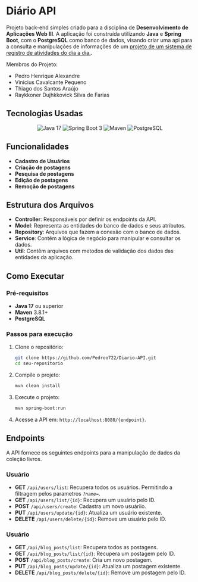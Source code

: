 # Diário API

Projeto back-end simples criado para a disciplina de **Desenvolvimento de Aplicações Web III**. A aplicação foi construída utilizando **Java** e **Spring Boot**, com o **PostgreSQL** como banco de dados, visando criar uma api para a consulta e manipulações de informações de um [projeto de um sistema de registro de atividades do dia a dia.](https://github.com/Pedroo722/Diario-DAW3).

Membros do Projeto:
- Pedro Henrique Alexandre
- Vinicius Cavalcante Pequeno
- Thiago dos Santos Araújo
- Raykkoner Dujhkkovick Silva de Farias

## Tecnologias Usadas

<div align="center">

![Java 17](https://img.shields.io/badge/Java-ED8B00?style=for-the-badge&logo=openjdk&logoColor=white)
![Spring Boot 3](https://img.shields.io/badge/Spring-6DB33F?style=for-the-badge&logo=spring&logoColor=white)
![Maven](https://img.shields.io/badge/Maven-C71A36?style=for-the-badge&logo=apache-maven&logoColor=white)
![PostgreSQL](https://img.shields.io/badge/PostgreSQL-4169E1?style=for-the-badge&logo=postgresql&logoColor=white) 

</div>

## Funcionalidades

- **Cadastro de Usuários**
- **Criação de postagens**
- **Pesquisa de postagens**
- **Edição de postagens**
- **Remoção de postagens**

## Estrutura dos Arquivos

- **Controller**: Responsáveis por definir os endpoints da API.
- **Model**: Representa as entidades do banco de dados e seus atributos.
- **Repository**: Arquivos que fazem a conexão com o banco de dados.
- **Service**: Contêm a lógica de negócio para manipular e consultar os dados.
- **Util**: Contêm arquivos com metodos de validação dos dados das entidades da aplicação.

## Como Executar
### Pré-requisitos

- **Java 17** ou superior
- **Maven** 3.8.1+
- **PostgreSQL**

### Passos para execução

1. Clone o repositório:
   ```bash
   git clone https://github.com/Pedroo722/Diario-API.git
   cd seu-repositorio
   ```

2. Compile o projeto:
   ```bash
   mvn clean install
   ```

3. Execute o projeto:
   ```bash
   mvn spring-boot:run
   ```

4. Acesse a API em: `http://localhost:8080/{endpoint}`.


## Endpoints

A API fornece os seguintes endpoints para a manipulação de dados da coleção livros.

### Usuário
- **GET** `/api/users/list`: Recupera todos os usuários. Permitindo a filtragem pelos parametros *`?name=`*.
- **GET** `/api/users/list/{id}`: Recupera um usuário pelo ID.
- **POST** `/api/users/create`: Cadastra um novo usuáriio.
- **PUT** `/api/users/update/{id}`: Atualiza um usuário existente.
- **DELETE** `/api/users/delete/{id}`: Remove um usuário pelo ID.

### Usuário
- **GET** `/api/blog_posts/list`: Recupera todos as postagens.
- **GET** `/api/blog_posts/list/{id}`: Recupera um postagem pelo ID.
- **POST** `/api/blog_posts/create`: Cria um novo postagem.
- **PUT** `/api/blog_posts/update/{id}`: Atualiza um postagem existente.
- **DELETE** `/api/blog_posts/delete/{id}`: Remove um postagem pelo ID.

<!-- 
## Estrutura dos Dados
### Usuário

```json
```

### Postagem

```json
``` 
